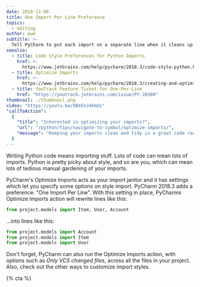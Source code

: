 ```yaml
---
date: 2018-11-06
title: One Import Per Line Preference
topics:
  - editing
author: pwe
subtitle: >-
  Tell PyCharm to put each import on a separate line when it cleans up your imports.
seealso:
  - title: Code Style Preferences for Python Imports
    href: >-
      https://www.jetbrains.com/help/pycharm/2018.3/code-style-python.html#imports
  - title: Optimize Imports
    href: >-
      https://www.jetbrains.com/help/pycharm/2018.3/creating-and-optimizing-imports.html#optimize-imports-in-project
  - title: YouTrack Feature Ticket for One-Per-Line
    href: "https://youtrack.jetbrains.com/issue/PY-20100"
thumbnail: ./thumbnail.png
video: "https://youtu.be/XB4SnJ4XmUs"
"callToAction":
  {
    "title": "Interested in optimizing your imports?",
    "url": "/python/tips/navigate-to-symbol/optimize-imports/",
    "message": "Keeping your imports clean and tidy is a great code readability tip. Check it out!",
  }
---
```


Writing Python code means importing stuff. Lots of code can mean lots of imports. Python is pretty picky about style, and so are you, which can mean lots of tedious manual gardening of your imports.

PyCharm's Optimize Imports acts as your import janitor and it has settings which let you specify some options on style import. PyCharm 2018.3 adds a preference: "One Import Per Line". With this setting in place, PyCharms Optimize Imports action will rewrite lines like this:

```python
from project.models import Item, User, Account
```

...into lines like this:

```python
from project.models import Account
from project.models import Item
from project.models import User
```

Don't forget, PyCharm can also run the Optimize Imports action, with options such as _Only VCS changed files_, across all the files in your project. Also, check out the other ways to customize import styles.

{% cta %}
